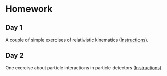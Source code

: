# Homework

## Day 1

A couple of simple exercises of relativistic kinematics ([Instructions](Delmastro_ESIPAP2021_H1_Exercises.pdf)).

## Day 2

One exercise about particle interactions in particle detectors ([Instructions](Delmastro_ESIPAP2021_H2_Exercises.pdf)).
